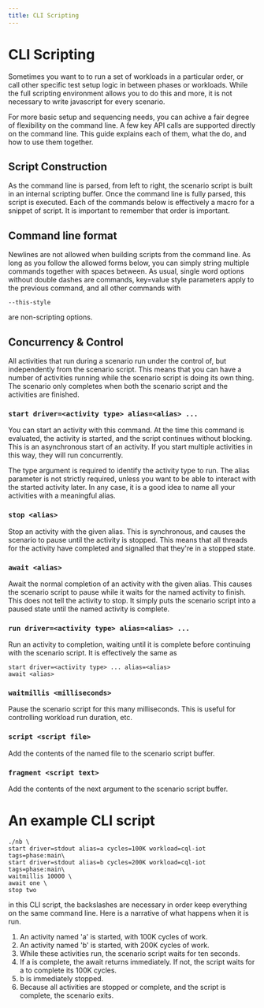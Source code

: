 ```yaml
---
title: CLI Scripting
---
```


# CLI Scripting

Sometimes you want to to run a set of workloads in a particular order, or call other specific test setup logic in
between phases or workloads. While the full scripting environment allows you to do this and more, it is not necessary to
write javascript for every scenario.

For more basic setup and sequencing needs, you can achive a fair degree of flexibility on the command line. A few key
API calls are supported directly on the command line. This guide explains each of them, what the do, and how to use them
together.

## Script Construction

As the command line is parsed, from left to right, the scenario script is built in an internal scripting buffer. Once
the command line is fully parsed, this script is executed. Each of the commands below is effectively a macro for a
snippet of script. It is important to remember that order is important.

## Command line format

Newlines are not allowed when building scripts from the command line. As long as you follow the allowed forms below, you
can simply string multiple commands together with spaces between. As usual, single word options without double dashes
are commands, key=value style parameters apply to the previous command, and all other commands with

    --this-style

are non-scripting options.

## Concurrency & Control

All activities that run during a scenario run under the control of, but independently from the scenario script. This
means that you can have a number of activities running while the scenario script is doing its own thing. The scenario
only completes when both the scenario script and the activities are finished.

### `start driver=<activity type> alias=<alias> ...`

You can start an activity with this command. At the time this command is evaluated, the activity is started, and the
script continues without blocking. This is an asynchronous start of an activity. If you start multiple activities in
this way, they will run concurrently.

The type argument is required to identify the activity type to run. The alias parameter is not strictly required, unless
you want to be able to interact with the started activity later. In any case, it is a good idea to name all your
activities with a meaningful alias.

### `stop <alias>`

Stop an activity with the given alias. This is synchronous, and causes the scenario to pause until the activity is
stopped. This means that all threads for the activity have completed and signalled that they're in a stopped state.

### `await <alias>`

Await the normal completion of an activity with the given alias. This causes the scenario script to pause while it waits
for the named activity to finish. This does not tell the activity to stop. It simply puts the scenario script into a
paused state until the named activity is complete.

### `run driver=<activity type> alias=<alias> ...`

Run an activity to completion, waiting until it is complete before continuing with the scenario script. It is
effectively the same as

    start driver=<activity type> ... alias=<alias>
    await <alias>

### `waitmillis <milliseconds>`

Pause the scenario script for this many milliseconds. This is useful for controlling workload run duration, etc.

### `script <script file>`

Add the contents of the named file to the scenario script buffer.

### `fragment <script text>`

Add the contents of the next argument to the scenario script buffer.

# An example CLI script

~~~
./nb \
start driver=stdout alias=a cycles=100K workload=cql-iot tags=phase:main\
start driver=stdout alias=b cycles=200K workload=cql-iot tags=phase:main\
waitmillis 10000 \
await one \
stop two
~~~

in this CLI script, the backslashes are necessary in order keep everything on the same command line. Here is a narrative
of what happens when it is run.

1. An activity named 'a' is started, with 100K cycles of work.
2. An activity named 'b' is started, with 200K cycles of work.
3. While these activities run, the scenario script waits for ten seconds.
4. If a is complete, the await returns immediately. If not, the
   script waits for a to complete its 100K cycles.
5. b is immediately stopped.
6. Because all activities are stopped or complete, and the script is complete, the scenario exits.


